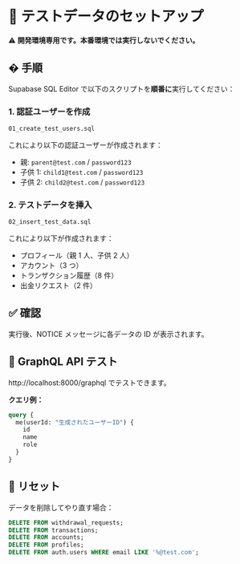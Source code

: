 # 🧪 テストデータのセットアップ

⚠️ **開発環境専用です。本番環境では実行しないでください。**

## � 手順

Supabase SQL Editor で以下のスクリプトを**順番に**実行してください：

### 1. 認証ユーザーを作成

```bash
01_create_test_users.sql
```

これにより以下の認証ユーザーが作成されます：

- 親: `parent@test.com` / `password123`
- 子供 1: `child1@test.com` / `password123`
- 子供 2: `child2@test.com` / `password123`

### 2. テストデータを挿入

```bash
02_insert_test_data.sql
```

これにより以下が作成されます：

- プロフィール（親 1 人、子供 2 人）
- アカウント（3 つ）
- トランザクション履歴（8 件）
- 出金リクエスト（2 件）

## ✅ 確認

実行後、NOTICE メッセージに各データの ID が表示されます。

## 🧪 GraphQL API テスト

http://localhost:8000/graphql でテストできます。

**クエリ例：**

```graphql
query {
  me(userId: "生成されたユーザーID") {
    id
    name
    role
  }
}
```

## 🔄 リセット

データを削除してやり直す場合：

```sql
DELETE FROM withdrawal_requests;
DELETE FROM transactions;
DELETE FROM accounts;
DELETE FROM profiles;
DELETE FROM auth.users WHERE email LIKE '%@test.com';
```
